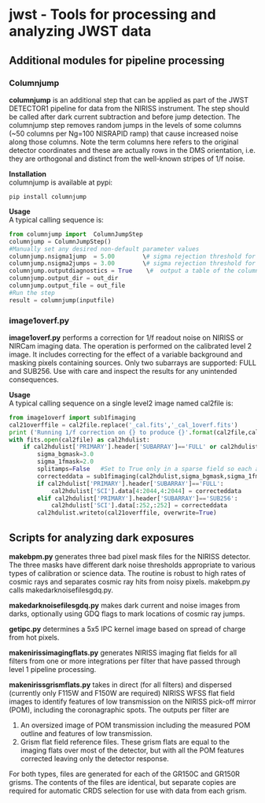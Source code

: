 # jwst - Tools for processing and analyzing JWST data

## Additional modules for pipeline processing
 
### Columnjump
<b>columnjump</b> is an additional step that can be applied as part of the JWST DETECTOR1 pipeline for data from the NIRISS instrument. The step should be called after dark current subtraction and before jump detection. The columnjump step removes random jumps in the levels of some columns (~50 columns per Ng=100 NISRAPID ramp) that cause increased noise along those columns. Note the term columns here refers to the original detector coordinates and these are actually rows in the DMS orientation, i.e. they are orthogonal and distinct from the well-known stripes of 1/f noise.

<b>Installation</b>  
columnjump is available at pypi: 
```
pip install columnjump
```
<b>Usage</b>  
A typical calling sequence is:  
```python
from columnjump import  ColumnJumpStep  
columnjump = ColumnJumpStep()  
#Manually set any desired non-default parameter values  
columnjump.nsigma1jump  = 5.00        \# sigma rejection threshold for one jump in the ramp  
columnjump.nsigma2jumps = 3.00        \# sigma rejection threshold for two jumps in the ramp  
columnjump.outputdiagnostics = True    \#  output a table of the columns corrected?  
columnjump.output_dir = out_dir  
columnjump.output_file = out_file  
#Run the step  
result = columnjump(inputfile)
```
### image1overf.py
<b>image1overf.py</b> performs a correction for 1/f readout noise on NIRISS or NIRCam imaging data. The operation is performed on the calibrated level 2 image. It includes correcting for the effect of a variable background and masking pixels containing sources. Only two subarrays are supported: FULL and SUB256. Use with care and inspect the results for any unintended consequences.

<b>Usage</b>  
A typical calling sequence on a single level2 image named cal2file is:  
```python
from image1overf import sub1fimaging
cal21overffile = cal2file.replace('_cal.fits','_cal_1overf.fits')
print ('Running 1/f correction on {} to produce {}'.format(cal2file,cal21overffile))
with fits.open(cal2file) as cal2hdulist:
    if cal2hdulist['PRIMARY'].header['SUBARRAY']=='FULL' or cal2hdulist['PRIMARY'].header['SUBARRAY']=='SUB256':
        sigma_bgmask=3.0
        sigma_1fmask=2.0
        splitamps=False   #Set to True only in a sparse field so each amplifier will be fit separately. 
        correcteddata = sub1fimaging(cal2hdulist,sigma_bgmask,sigma_1fmask,splitamps)
        if cal2hdulist['PRIMARY'].header['SUBARRAY']=='FULL':
            cal2hdulist['SCI'].data[4:2044,4:2044] = correcteddata  
        elif cal2hdulist['PRIMARY'].header['SUBARRAY']=='SUB256':
            cal2hdulist['SCI'].data[:252,:252] = correcteddata
        cal2hdulist.writeto(cal21overffile, overwrite=True)
```


## Scripts for analyzing dark exposures 

<b>makebpm.py</b> generates three bad pixel mask files for the NIRISS detector. 
The three masks have different dark noise thresholds appropriate to various types of calibration or science data.
The routine is robust to high rates of cosmic rays and separates cosmic ray hits from noisy pixels. makebpm.py calls makedarknoisefilesgdq.py.

<b>makedarknoisefilesgdq.py</b> makes dark current and noise images from darks, optionally using GDQ flags to mark locations of cosmic ray jumps.

<b>getipc.py</b> determines a 5x5 IPC kernel image based on spread of charge from hot pixels.

<b>makenirissimagingflats.py</b> generates NIRISS imaging flat fields for all filters from one or more integrations per filter that have passed through level 1 pipeline processing.

<b>makenirissgrismflats.py</b> takes in direct (for all filters) and dispersed (currently only F115W and F150W are required) NIRISS WFSS flat field images to identify features of low transmission on the NIRISS pick-off mirror (POM), including the coronagraphic spots. The outputs per filter are 
1. An oversized image of POM transmission including the measured POM outline and features of low transmission. 
2. Grism flat field reference files. These grism flats are equal to the imaging flats over most of the detector, but with all the POM features corrected leaving only the detector response.

For both types, files are generated for each of the GR150C and GR150R grisms. The contents of the files are identical, but separate copies are required for automatic CRDS selection for use with data from each grism.
 
